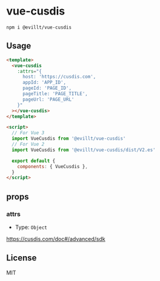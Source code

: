 # vue-cusdis

```console
npm i @evillt/vue-cusdis
```

## Usage

```html
<template>
  <vue-cusdis
    :attrs="{
      host: 'https://cusdis.com',
      appId: 'APP_ID',
      pageId: 'PAGE_ID',
      pageTitle: 'PAGE_TITLE',
      pageUrl: 'PAGE_URL'
    }"
  ></vue-cusdis>
</template>

<script>
  // For Vue 3
  import VueCusdis from '@evillt/vue-cusdis'
  // For Vue 2
  import VueCusdis from '@evillt/vue-cusdis/dist/V2.es'

  export default {
    components: { VueCusdis },
  }
</script>
```

## props

### attrs

- Type: `Object`

https://cusdis.com/doc#/advanced/sdk

## License

MIT

